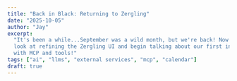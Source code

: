 ```yaml
---
title: "Back in Black: Returning to Zergling"
date: "2025-10-05"
author: "Jay"
excerpt:
  "It's been a while...September was a wild month, but we're back! Now let's
  look at refining the Zergling UI and begin talking about our first integration
  with MCP and tools!"
tags: ["ai", "llms", "external services", "mcp", "calendar"]
draft: true
---
```

